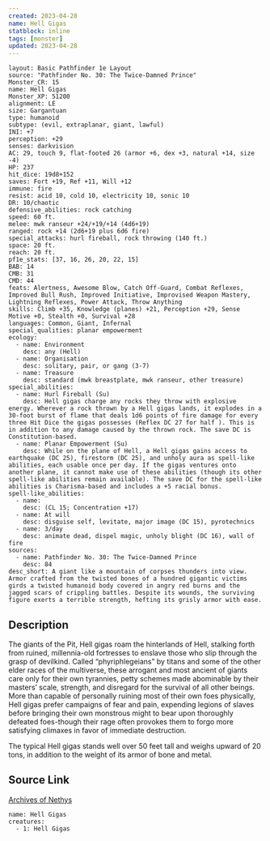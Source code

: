 ```yaml
---
created: 2023-04-28
name: Hell Gigas
statblock: inline
tags: [monster]
updated: 2023-04-28
---
```

```statblock
layout: Basic Pathfinder 1e Layout
source: "Pathfinder No. 30: The Twice-Damned Prince"
Monster_CR: 15
name: Hell Gigas
Monster_XP: 51200
alignment: LE
size: Gargantuan
type: humanoid
subtype: (evil, extraplanar, giant, lawful)
INI: +7
perception: +29
senses: darkvision
AC: 29, touch 9, flat-footed 26 (armor +6, dex +3, natural +14, size -4)
HP: 237
hit_dice: 19d8+152
saves: Fort +19, Ref +11, Will +12
immune: fire
resist: acid 10, cold 10, electricity 10, sonic 10
DR: 10/chaotic
defensive_abilities: rock catching
speed: 60 ft.
melee: mwk ranseur +24/+19/+14 (4d6+19)
ranged: rock +14 (2d6+19 plus 6d6 fire)
special_attacks: hurl fireball, rock throwing (140 ft.)
space: 20 ft.
reach: 20 ft.
pf1e_stats: [37, 16, 26, 20, 22, 15]
BAB: 14
CMB: 31
CMD: 44
feats: Alertness, Awesome Blow, Catch Off-Guard, Combat Reflexes, Improved Bull Rush, Improved Initiative, Improvised Weapon Mastery, Lightning Reflexes, Power Attack, Throw Anything
skills: Climb +35, Knowledge (planes) +21, Perception +29, Sense Motive +0, Stealth +0, Survival +28
languages: Common, Giant, Infernal
special_qualities: planar empowerment
ecology:
  - name: Environment
    desc: any (Hell)
  - name: Organisation
    desc: solitary, pair, or gang (3-7)
  - name: Treasure
    desc: standard (mwk breastplate, mwk ranseur, other treasure)
special_abilities:
  - name: Hurl Fireball (Su)
    desc: Hell gigas charge any rocks they throw with explosive energy. Wherever a rock thrown by a Hell gigas lands, it explodes in a 30-foot burst of flame that deals 1d6 points of fire damage for every three Hit Dice the gigas possesses (Reflex DC 27 for half ). This is in addition to any damage caused by the thrown rock. The save DC is Constitution-based.
  - name: Planar Empowerment (Su)
    desc: While on the plane of Hell, a Hell gigas gains access to earthquake (DC 25), firestorm (DC 25), and unholy aura as spell-like abilities, each usable once per day. If the gigas ventures onto another plane, it cannot make use of these abilities (though its other spell-like abilities remain available). The save DC for the spell-like abilities is Charisma-based and includes a +5 racial bonus.
spell-like_abilities:
  - name:
    desc: (CL 15; Concentration +17)
  - name: At will
    desc: disguise self, levitate, major image (DC 15), pyrotechnics
  - name: 3/day
    desc: animate dead, dispel magic, unholy blight (DC 16), wall of fire
sources:
  - name: Pathfinder No. 30: The Twice-Damned Prince
    desc: 84
desc_short: A giant like a mountain of corpses thunders into view. Armor crafted from the twisted bones of a hundred gigantic victims girds a twisted humanoid body covered in angry red burns and the jagged scars of crippling battles. Despite its wounds, the surviving figure exerts a terrible strength, hefting its grisly armor with ease.
```
## Description
The giants of the Pit, Hell gigas roam the hinterlands of Hell, stalking forth from ruined, millennia-old fortresses to enslave those who slip through the grasp of devilkind. Called “phyriphlegeians” by titans and some of the other elder races of the multiverse, these arrogant and most ancient of giants care only for their own tyrannies, petty schemes made abominable by their masters’ scale, strength, and disregard for the survival of all other beings. More than capable of personally ruining most of their own foes physically, Hell gigas prefer campaigns of fear and pain, expending legions of slaves before bringing their own monstrous might to bear upon thoroughly defeated foes-though their rage often provokes them to forgo more satisfying climaxes in favor of immediate destruction.

The typical Hell gigas stands well over 50 feet tall and weighs upward of 20 tons, in addition to the weight of its armor of bone and metal.
## Source Link
[Archives of Nethys](https://aonprd.com/MonsterDisplay.aspx?ItemName=Hell%20Gigas)
```encounter-table
name: Hell Gigas
creatures:
  - 1: Hell Gigas
```
